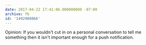 ```yaml
---
date: 2017-04-22 17:41:06.000000000 -07:00
archive: fb
id: '1492908066'
---
```


Opinion: If you wouldn't cut in on a personal conversation to tell me something then it isn't important enough for a push notification.
